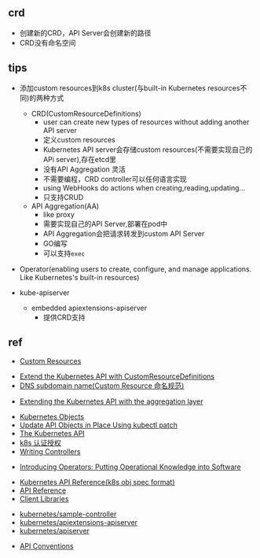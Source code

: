 ## crd
+ 创建新的CRD，API Server会创建新的路径
+ CRD没有命名空间

## tips
+ 添加custom resources到k8s cluster(与built-in Kubernetes resources不同)的两种方式
    + CRD(CustomResourceDefinitions)
        + user can create new types of resources without adding another API server
        + 定义custom resources
        + Kubernetes API server会存储custom resources(不需要实现自己的APi server),存在etcd里
        + 没有API Aggregation 灵活
        + 不需要编程，CRD controller可以任何语言实现
        + using WebHooks do actions when creating,reading,updating...
        + 只支持CRUD
    + API Aggregation(AA)
        + like proxy
        + 需要实现自己的API Server,部署在pod中
        + API Aggregation会把请求转发到custom API Server
        + GO编写
        + 可以支持`exec`

+ Operator(enabling users to create, configure, and manage applications. Like Kubernetes's built-in resources)
+ kube-apiserver
    + embedded apiextensions-apiserver 
        + 提供CRD支持

## ref

+ [Custom Resources](https://kubernetes.io/docs/concepts/extend-kubernetes/api-extension/custom-resources/)

<!-- CustomResourceDefinitions -->
+ [Extend the Kubernetes API with CustomResourceDefinitions](https://kubernetes.io/docs/tasks/extend-kubernetes/custom-resources/custom-resource-definitions/)
+ [DNS subdomain name(Custom Resource 命名规范)](https://kubernetes.io/docs/concepts/overview/working-with-objects/names/#dns-subdomain-names)

<!-- API server aggregation -->
+ [Extending the Kubernetes API with the aggregation layer](https://kubernetes.io/docs/concepts/extend-kubernetes/api-extension/apiserver-aggregation/)

<!-- others -->
+ [Kubernetes Objects](https://kubernetes.io/docs/concepts/overview/working-with-objects/kubernetes-objects/)
+ [Update API Objects in Place Using kubectl patch](https://kubernetes.io/docs/tasks/manage-kubernetes-objects/update-api-object-kubectl-patch/)
+ [The Kubernetes API](https://kubernetes.io/docs/concepts/overview/kubernetes-api/)
+ [k8s 认证授权](https://cloud.tencent.com/developer/article/1557565)
+ [Writing Controllers](https://github.com/kubernetes/community/blob/master/contributors/devel/sig-api-machinery/controllers.md)

<!-- operator -->
+ [Introducing Operators: Putting Operational Knowledge into Software](https://coreos.com/blog/introducing-operators.html)

<!-- API -->
+ [Kubernetes API Reference(k8s obj spec format)](https://kubernetes.io/docs/reference/generated/kubernetes-api/v1.19/#pod-v1-core)
+ [API Reference](https://kubernetes.io/docs/reference/kubernetes-api/)
+ [Client Libraries](https://kubernetes.io/docs/reference/using-api/client-libraries/)


<!-- code -->
+ [kubernetes/sample-controller](https://github.com/kubernetes/sample-controller)
+ [kubernetes/apiextensions-apiserver](https://github.com/kubernetes/apiextensions-apiserver/tree/master/examples/client-go)
+ [kubernetes/apiserver](https://github.com/kubernetes/apiserver)


<!-- TLDR -->
+ [API Conventions](https://github.com/kubernetes/community/blob/master/contributors/devel/sig-architecture/api-conventions.md)

